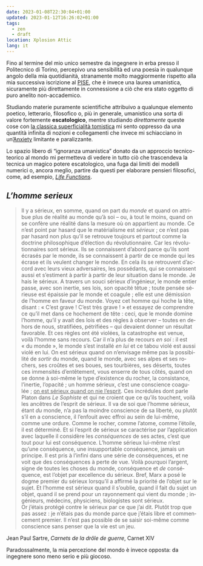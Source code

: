 ```yaml
---
date: 2023-01-08T22:30:04+01:00
updated: 2023-01-12T16:26:02+01:00
tags:
  - zen
  - draft
location: Xplosion Attic
lang: it
---
```

Fino al termine del mio unico semestre da ingegnere in erba presso il Politecnico di Torino, percepivo una sensibilità ed una poesia in qualunque angolo della mia quotidianità, stranamente molto maggiormente rispetto alla mia successiva iscrizione al [PISE](https://unive.it/pise 'Philosophy, International Studies and Economics — Ca’ Foscari University of Venice'), che è invece una laurea umanistica, sicuramente più direttamente in connessione a ciò che era stato oggetto di puro anelito non-accademico.

Studiando materie puramente scientifiche attribuivo a qualunque elemento poetico, letterario, filosofico o, più in generale, umanistico una sorta di valore fortemente **escatologico**, mentre studiando *direttamente* queste cose con [la classica superficialità tomistica](Tomminess.md) mi sento oppresso da una quantità infinita di nozioni e collegamenti che invece mi schiacciano in un’[Anxiety](Anxiety.md) limitante e paralizzante.

Lo spazio libero di “ignoranza umanistica” donato da un approccio tecnico-teorico al mondo mi permetteva di vedere in tutto ciò che trascendeva la tecnica un magico potere escatologico, una fuga dai limiti dei modelli numerici o, ancora meglio, partire da questi per elaborare pensieri filosofici, come, ad esempio, <cite lang='en'>[Life Functions](Life%20Functions)</cite>.

## <em lang='fr'>L’homme serieux</em>

<blockquote lang='fr'><p>Il y a sérieux, en somme, quand on part du <em>monde</em> et quand on attribue plus de réalité au monde qu’à soi – ou, à tout le moins, quand on se confère une réalité dans la mesure où on appartient au monde. Ce n’est point par hasard que le matérialisme est <em>sérieux</em> ; ce n’est pas par hasard non plus qu’il se retrouve toujours et partout comme la doctrine philosophique d’élection du révolutionnaire. Car les révolutionnaires sont sérieux. Ils se connaissent d’abord parce qu’ils sont écrasés par le monde, ils se connaissent à partir de ce monde qui les écrase et ils veulent changer le monde. En cela ils se retrouvent d’accord avec leurs vieux adversaires, les possédants, qui se connaissent aussi et s’estiment à partir à partir de leur situation dans le monde. Je hais le sérieux. A travers un souci sérieux d’ingénieur, le monde entier passe, avec son inertie, ses lois, son opacité têtue ; toute pensée sérieuse est épaissie par le monde et coagule ; elle est une démission de l’homme en faveur du monde. Voyez cet homme qui hoche la tête, disant : « C’est grave ! C’est très grave ! » et essayez de comprendre ce qu’il met dans ce hochement de tête : ceci, que le monde domine l’homme, qu’il y avait des lois et des règles à observer – toutes en dehors de nous, stratifiées, pétrifiées – qui devaient donner un résultat favorable. Et ces règles ont été violées, la catastrophe est venue, voilà l’homme sans recours. Car il n’a plus de recours <em>en soi</em> : il est « du monde », le monde s’est installé <em>en lui</em> et ce tabou violé est aussi violé en lui. On est sérieux quand on n’envisage même pas la possibilité de <em>sortir</em> du monde, quand le monde, avec ses alpes et ses rochers, ses croûtes et ses boues, ses tourbières, ses déserts, toutes ces immensités d’entêtement, vous enserre de tous côtés, quand on se donne à soi-même le type d’existence du rocher, la consistance, l’inertie, l’opacité ; un homme sérieux, c’est une conscience coagulée ; <u>on est sérieux quand on nie l’esprit</u>. Ces incrédules dont parle Platon dans <cite>Le Sophiste</cite> et qui ne croient que ce qu’ils touchent, voilà les ancêtres de l’esprit de sérieux. Il va de soi que l’homme sérieux, étant <em>du</em> monde, n’a pas la moindre conscience de sa liberté, ou plutôt s’il en a conscience, il l’enfouit avec effroi au sein de lui-même, comme une ordure. Comme le rocher, comme l’atome, comme l’étoile, il est déterminé. Et si l’esprit de sérieux se caractérise par l’application avec laquelle il considère les <em>conséquences</em> de ses actes, c’est que tout pour lui est conséquence. L’homme sérieux lui-même n’est qu’une conséquence, une insupportable conséquence, jamais un principe. Il est pris à l’infini dans une série de conséquences, et ne voit que des conséquences à perte de vue. Voilà pourquoi l’argent, signe de toutes les choses du monde, conséquence et <em>de</em> conséquence, est l’objet par excellence du sérieux. Bref, Marx a posé le dogme premier du sérieux lorsqu’il a affirmé la priorité de l’objet sur le sujet. Et l’homme est sérieux quand il s’oublie, quand il fait du sujet un objet, quand il se prend pour un rayonnement qui vient du monde ; ingénieurs, médecins, physiciens, biologistes sont sérieux.<br>
Or j’étais protégé contre le sérieux par ce que j’ai dit. Plutôt trop que pas assez : je n’étais pas du monde parce que j’étais libre et commencement premier. Il n’est pas possible de se saisir soi-même comme conscience sans penser que la vie est un jeu.</p></blockquote>

<p class='cite'>Jean Paul Sartre, <cite lang='fr'>Carnets de la drôle de guerre</cite>, Carnet XIV</p>

Paradossalmente, la mia percezione del mondo è invece opposta: da ingegnere sono meno serio e più giocoso.
